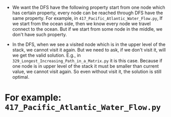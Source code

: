 
* We want the DFS have the following property
  start from one node which has certain property,
  every node can be reached through DFS have the same property.
  For example, in `417_Pacific_Atlantic_Water_Flow.py`,
  If we start from the ocean side, then we know every node
  we travel connect to the ocean. But if we start from
  some node in the middle, we don't have such property.

* In the DFS, when we see a visited node which is in the upper
  level of the stack, we cannot visit it again.
  But we need to ask, if we don't visit it, will we get the
  valid solution. E.g., in `329_Longest_Increasing_Path_in_a_Matrix.py`
  it is this case. Because if one node is in upper level of the stack
  it must be smaller than current value, we cannot visit again.
  So even without visit it, the solution is still optimal. 

# For example: `417_Pacific_Atlantic_Water_Flow.py`

